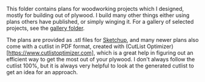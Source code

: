 This folder contains plans for woodworking projects which I designed, mostly
for building out of plywood. I build many other things either using plans
others have published, or simply winging it. For a gallery of selected projects,
see the [gallery folder](gallery/).

The plans are provided as .stl files for [Sketchup](https://www.sketchup.com/),
and many newer plans also come with a cutlist in PDF format, created with
(CutList Optimizer)[https://www.cutlistoptimizer.com], which is a great help
in figuring out an efficient way to get the most out of your plywood. I don't
always follow the cutlist 100%, but it is always very helpful to look at the
generated cutlist to get an idea for an approach.

